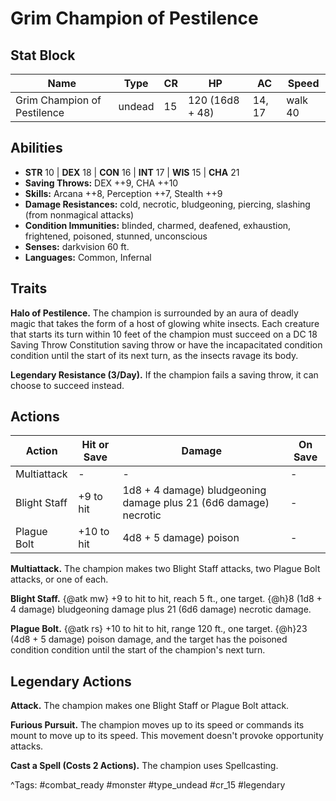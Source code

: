 # Grim Champion of Pestilence

## Stat Block

| Name | Type | CR | HP | AC | Speed |
|------|------|----|----|----|-------|
| Grim Champion of Pestilence | undead | 15 | 120 (16d8 + 48) | 14, 17 | walk 40 |

## Abilities

- **STR** 10 | **DEX** 18 | **CON** 16 | **INT** 17 | **WIS** 15 | **CHA** 21
- **Saving Throws:** DEX ++9, CHA ++10  
- **Skills:** Arcana ++8, Perception ++7, Stealth ++9  
- **Damage Resistances:** cold, necrotic, bludgeoning, piercing, slashing (from nonmagical attacks)  
- **Condition Immunities:** blinded, charmed, deafened, exhaustion, frightened, poisoned, stunned, unconscious  
- **Senses:** darkvision 60 ft.  
- **Languages:** Common, Infernal

## Traits

**Halo of Pestilence.** The champion is surrounded by an aura of deadly magic that takes the form of a host of glowing white insects. Each creature that starts its turn within 10 feet of the champion must succeed on a DC 18 Saving Throw Constitution saving throw or have the incapacitated condition condition until the start of its next turn, as the insects ravage its body.

**Legendary Resistance (3/Day).** If the champion fails a saving throw, it can choose to succeed instead.


## Actions

| Action | Hit or Save | Damage | On Save |
|--------|--------------|--------|----------|
| Multiattack | - | - | - |
| Blight Staff | +9 to hit | 1d8 + 4 damage) bludgeoning damage plus 21 (6d6 damage) necrotic | - |
| Plague Bolt | +10 to hit | 4d8 + 5 damage) poison | - |

**Multiattack.** The champion makes two Blight Staff attacks, two Plague Bolt attacks, or one of each.

**Blight Staff.** {@atk mw} +9 to hit to hit, reach 5 ft., one target. {@h}8 (1d8 + 4 damage) bludgeoning damage plus 21 (6d6 damage) necrotic damage.

**Plague Bolt.** {@atk rs} +10 to hit to hit, range 120 ft., one target. {@h}23 (4d8 + 5 damage) poison damage, and the target has the poisoned condition condition until the start of the champion's next turn.

## Legendary Actions

**Attack.** The champion makes one Blight Staff or Plague Bolt attack.

**Furious Pursuit.** The champion moves up to its speed or commands its mount to move up to its speed. This movement doesn't provoke opportunity attacks.

**Cast a Spell (Costs 2 Actions).** The champion uses Spellcasting.



^Tags: #combat_ready #monster #type_undead #cr_15 #legendary